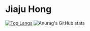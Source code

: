 # Jiaju Hong
[![Top Langs](https://github-readme-stats.vercel.app/api/top-langs/?username=JiajuHong&layout=donut-vertical)](https://github.com/anuraghazra/github-readme-stats)
![Anurag's GitHub stats](https://github-readme-stats.vercel.app/api?username=JiajuHong&show_icons=true&theme=transparent)
